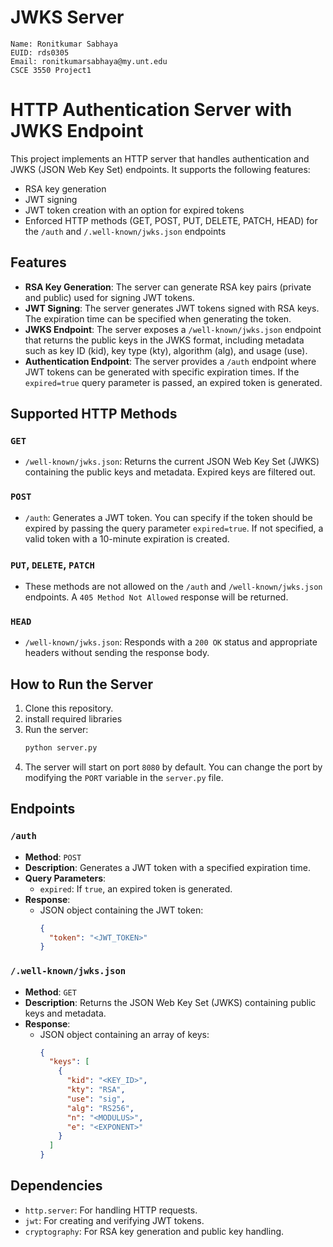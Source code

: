 # JWKS Server
```
Name: Ronitkumar Sabhaya
EUID: rds0305
Email: ronitkumarsabhaya@my.unt.edu
CSCE 3550 Project1
```


# HTTP Authentication Server with JWKS Endpoint

This project implements an HTTP server that handles authentication and JWKS (JSON Web Key Set) endpoints. It supports the following features:

- RSA key generation
- JWT signing
- JWT token creation with an option for expired tokens
- Enforced HTTP methods (GET, POST, PUT, DELETE, PATCH, HEAD) for the `/auth` and `/.well-known/jwks.json` endpoints

## Features

- **RSA Key Generation**: The server can generate RSA key pairs (private and public) used for signing JWT tokens.
- **JWT Signing**: The server generates JWT tokens signed with RSA keys. The expiration time can be specified when generating the token.
- **JWKS Endpoint**: The server exposes a `/well-known/jwks.json` endpoint that returns the public keys in the JWKS format, including metadata such as key ID (kid), key type (kty), algorithm (alg), and usage (use).
- **Authentication Endpoint**: The server provides a `/auth` endpoint where JWT tokens can be generated with specific expiration times. If the `expired=true` query parameter is passed, an expired token is generated.

## Supported HTTP Methods

### `GET`

- `/well-known/jwks.json`: Returns the current JSON Web Key Set (JWKS) containing the public keys and metadata. Expired keys are filtered out.
  
### `POST`

- `/auth`: Generates a JWT token. You can specify if the token should be expired by passing the query parameter `expired=true`. If not specified, a valid token with a 10-minute expiration is created.

### `PUT`, `DELETE`, `PATCH`

- These methods are not allowed on the `/auth` and `/well-known/jwks.json` endpoints. A `405 Method Not Allowed` response will be returned.

### `HEAD`

- `/well-known/jwks.json`: Responds with a `200 OK` status and appropriate headers without sending the response body.

## How to Run the Server

1. Clone this repository.
2. install required libraries
3. Run the server:
    ```bash
    python server.py
    ```
4. The server will start on port `8080` by default. You can change the port by modifying the `PORT` variable in the `server.py` file.

## Endpoints

### `/auth`
- **Method**: `POST`
- **Description**: Generates a JWT token with a specified expiration time.
- **Query Parameters**:
  - `expired`: If `true`, an expired token is generated.
- **Response**:
  - JSON object containing the JWT token:
    ```json
    {
      "token": "<JWT_TOKEN>"
    }
    ```

### `/.well-known/jwks.json`
- **Method**: `GET`
- **Description**: Returns the JSON Web Key Set (JWKS) containing public keys and metadata.
- **Response**:
  - JSON object containing an array of keys:
    ```json
    {
      "keys": [
        {
          "kid": "<KEY_ID>",
          "kty": "RSA",
          "use": "sig",
          "alg": "RS256",
          "n": "<MODULUS>",
          "e": "<EXPONENT>"
        }
      ]
    }
    ```

## Dependencies

- `http.server`: For handling HTTP requests.
- `jwt`: For creating and verifying JWT tokens.
- `cryptography`: For RSA key generation and public key handling.
